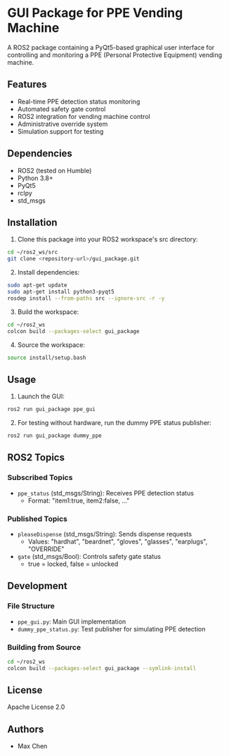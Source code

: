 # GUI Package for PPE Vending Machine

A ROS2 package containing a PyQt5-based graphical user interface for controlling and monitoring a PPE (Personal Protective Equipment) vending machine.

## Features

- Real-time PPE detection status monitoring
- Automated safety gate control
- ROS2 integration for vending machine control
- Administrative override system
- Simulation support for testing

## Dependencies

- ROS2 (tested on Humble)
- Python 3.8+
- PyQt5
- rclpy
- std_msgs

## Installation

1. Clone this package into your ROS2 workspace's src directory:
```bash
cd ~/ros2_ws/src
git clone <repository-url>/gui_package.git
```

2. Install dependencies:
```bash
sudo apt-get update
sudo apt-get install python3-pyqt5
rosdep install --from-paths src --ignore-src -r -y
```

3. Build the workspace:
```bash
cd ~/ros2_ws
colcon build --packages-select gui_package
```

4. Source the workspace:
```bash
source install/setup.bash
```

## Usage

1. Launch the GUI:
```bash
ros2 run gui_package ppe_gui
```

2. For testing without hardware, run the dummy PPE status publisher:
```bash
ros2 run gui_package dummy_ppe
```

## ROS2 Topics

### Subscribed Topics
- `ppe_status` (std_msgs/String): Receives PPE detection status
  - Format: "item1:true, item2:false, ..."

### Published Topics
- `pleaseDispense` (std_msgs/String): Sends dispense requests
  - Values: "hardhat", "beardnet", "gloves", "glasses", "earplugs", "OVERRIDE"
- `gate` (std_msgs/Bool): Controls safety gate status
  - true = locked, false = unlocked

## Development

### File Structure
- `ppe_gui.py`: Main GUI implementation
- `dummy_ppe_status.py`: Test publisher for simulating PPE detection

### Building from Source
```bash
cd ~/ros2_ws
colcon build --packages-select gui_package --symlink-install
```

## License

Apache License 2.0

## Authors

- Max Chen 